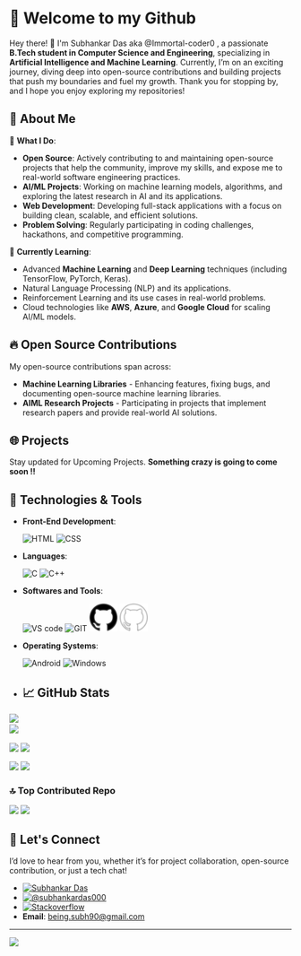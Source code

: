 # 🌟 Welcome to my Github

Hey there! 👋 I'm Subhankar Das aka @Immortal-coder0 , a passionate **B.Tech student in Computer Science and Engineering**, specializing in **Artificial Intelligence and Machine Learning**. Currently, I’m on an exciting journey, diving deep into open-source contributions and building projects that push my boundaries and fuel my growth. Thank you for stopping by, and I hope you enjoy exploring my repositories!

## 🚀 About Me

💼 **What I Do**:
- **Open Source**: Actively contributing to and maintaining open-source projects that help the community, improve my skills, and expose me to real-world software engineering practices.
- **AI/ML Projects**: Working on machine learning models, algorithms, and exploring the latest research in AI and its applications.
- **Web Development**: Developing full-stack applications with a focus on building clean, scalable, and efficient solutions.
- **Problem Solving**: Regularly participating in coding challenges, hackathons, and competitive programming.

🌱 **Currently Learning**:
- Advanced **Machine Learning** and **Deep Learning** techniques (including TensorFlow, PyTorch, Keras).
- Natural Language Processing (NLP) and its applications.
- Reinforcement Learning and its use cases in real-world problems.
- Cloud technologies like **AWS**, **Azure**, and **Google Cloud** for scaling AI/ML models.

## 🔥 Open Source Contributions

My open-source contributions span across:
- **Machine Learning Libraries** - Enhancing features, fixing bugs, and documenting open-source machine learning libraries.
- **AIML Research Projects** - Participating in projects that implement research papers and provide real-world AI solutions.

## 🌐 Projects

Stay updated for Upcoming Projects. **Something crazy is going to come soon !!**

## 🔧 Technologies & Tools

- **Front-End Development**:

     <img width=50 src="https://cdn.jsdelivr.net/gh/devicons/devicon@latest/icons/html5/html5-original.svg" title="HTML"/> <img width=50 src="https://cdn.jsdelivr.net/gh/devicons/devicon@latest/icons/css3/css3-original.svg" title="CSS"/> 

- **Languages**:

     <img width=50 src="https://cdn.jsdelivr.net/gh/devicons/devicon@latest/icons/c/c-original.svg" title="C"/>  <img width=50 src="https://cdn.jsdelivr.net/gh/devicons/devicon@latest/icons/cplusplus/cplusplus-original.svg" title="C++"/>

- **Softwares and Tools**:
  
     <img width=50 src="https://cdn.jsdelivr.net/gh/devicons/devicon@latest/icons/vscode/vscode-original.svg" title="VS code"/>   <img width=50 src="https://cdn.jsdelivr.net/gh/devicons/devicon@latest/icons/git/git-original.svg" title="GIT"/>  <img src="https://raw.githubusercontent.com/GiorgosXou/Random-stuff/main/Programming/StackOverflow/Answers/70200610_11465149/b.png#gh-light-mode-only" height="50" width="50"/>  <img src="https://raw.githubusercontent.com/GiorgosXou/Random-stuff/main/Programming/StackOverflow/Answers/70200610_11465149/w.png#gh-dark-mode-only" height="50" width="50"/>  
- **Operating Systems**:
  
     <img width=50 src="https://cdn.jsdelivr.net/gh/devicons/devicon@latest/icons/android/android-plain.svg" title="Android"/> <img width=50 src="https://user-images.githubusercontent.com/25181517/186884150-05e9ff6d-340e-4802-9533-2c3f02363ee3.png" title="Windows">
  
- ## 📈 GitHub Stats
  
[![](https://github-readme-stats.vercel.app/api?username=Immortalcoder0&theme=react#gh-dark-mode-only)](https://github.com/Immortalcoder0/github-readme-stats#gh-dark-mode-only)  
[![](https://github-readme-stats.vercel.app/api?username=Immortalcoder0&theme=swift#gh-light-mode-only)](https://github.com/Immortalcoder0/github-readme-stats#gh-light-mode-only)

[![](https://github-readme-streak-stats.herokuapp.com/?user=Immortalcoder0&theme=react&hide_border=false#gh-dark-mode-only)](https://github.com/Immortalcoder0/github-readme-stats#gh-dark-mode-only) 
[![](https://github-readme-streak-stats.herokuapp.com/?user=Immortalcoder0&theme=swift&hide_border=false#gh-light-mode-only)](https://github.com/Immortalcoder0/github-readme-stats#gh-light-mode-only)<br/>

[![](https://github-readme-stats.anuraghazra1.vercel.app/api/top-langs/?username=Immortalcoder0&theme=react&hide_border=false&no-bg=true&no-frame=true&langs_count=10#gh-dark-mode-only)](https://github.com/Immortalcoder0/github-readme-stats#gh-dark-mode-only)
[![](https://github-readme-stats.anuraghazra1.vercel.app/api/top-langs/?username=Immortalcoder0&theme=swift&hide_border=false&no-bg=true&no-frame=true&langs_count=10#gh-light-mode-only)](https://github.com/Immortalcoder0/github-readme-stats#gh-light-mode-only)

### 🔝 Top Contributed Repo
[![](https://github-contributor-stats.vercel.app/api?username=Immortalcoder0&limit=5&hide_border=false&theme=react&combine_all_yearly_contributions=true#gh-dark-mode-only)](https://github.com/Immortalcoder0/github-readme-stats#gh-dark-mode-only)
[![](https://github-contributor-stats.vercel.app/api?username=Immortalcoder0&limit=5&hide_border=false&theme=swift&combine_all_yearly_contributions=true#gh-light-mode-only)](https://github.com/Immortalcoder0/github-readme-stats#gh-light-mode-only)

## 🔗 Let's Connect
I’d love to hear from you, whether it’s for project collaboration, open-source contribution, or just a tech chat!

- [![Subhankar Das](https://img.shields.io/badge/LinkedIn-b3b3ff?style=flat&logo=LinkedIn&logoColor=ffffff&color=007acc)](https://linkedin.com/in/sd000/)
- [![@subhankardas000](https://img.shields.io/badge/%20Twitter%20-ffffff?style=flat&logo=X&logoColor=ffffff&color=000000)](https://x.com/subhankardas000)
- [![Stackoverflow](https://img.shields.io/badge/-Stackoverflow-FE7A16?styale=flat&logo=stack-overflow&logoColor=white)](https://stackoverflow.com/users/28272330/immortal-coder)
- **Email**: [being.subh90@gmail.com](mailto:being.subh90@gmail.com)
---------
[![](https://visitcount.itsvg.in/api?id=Immortal-coder0&icon=1&color=5)](https://visitcount.itsvg.in)
